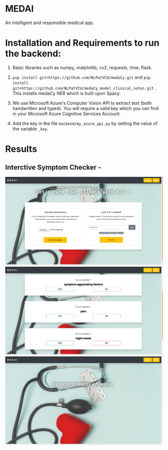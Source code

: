 # MEDAI


An intelligent and responsible medical app.

# Installation and Requirements to run the backend:

1. Basic libraries such as numpy, matplotlib, cv2, requests, time, flask.

2. `pip install git+https://github.com/NLPatVCU/medaCy.git` and `pip install git+https://github.com/NLPatVCU/medaCy_model_clinical_notes.git` . This installs medaCy NER which is built upon Spacy.

3. We use Microsoft Azure's Computer Vision API to extract text (both handwritten and typed). You will require a valid key which you can find in your Microsoft Azure Cognitive Services Account.

4. Add the key in the file `backend/my_azure_api.py` by setting the value of the variable `_key`. 

# Results 


## Interctive Symptom Checker -

![alt_text](https://github.com/SubashSK777/Med_AI/blob/main/static/Screenshot%20from%202019-09-12%2022-24-28.png)
![alt_text](https://github.com/SubashSK777/Med_AI/blob/main/static/Screenshot%20from%202019-09-12%2022-27-07.png)
![alt_text](https://github.com/SubashSK777/Med_AI/blob/main/static/Screenshot%20from%202019-09-12%2022-27-18.png)







